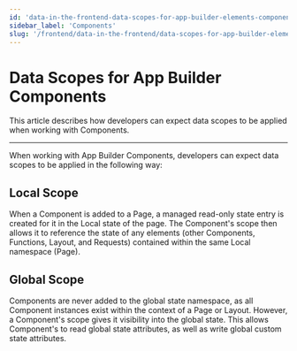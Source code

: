 ```yaml
---
id: 'data-in-the-frontend-data-scopes-for-app-builder-elements-components'
sidebar_label: 'Components'
slug: '/frontend/data-in-the-frontend/data-scopes-for-app-builder-elements/components'
---
```


# Data Scopes for App Builder Components

This article describes how developers can expect data scopes to be applied when working with Components.
___

When working with App Builder Components, developers can expect data scopes to be applied in the following way:

## Local Scope

When a Component is added to a Page, a managed read-only state entry is created for it in the Local state of the page. The Component's scope then allows it to reference the state of any elements (other Components, Functions, Layout, and Requests) contained within the same Local namespace (Page). 

## Global Scope

Components are never added to the global state namespace, as all Component instances exist within the context of a Page or Layout. However, a Component's scope gives it visibility into the global state. This allows Component's to read global state attributes, as well as write global custom state attributes. 

